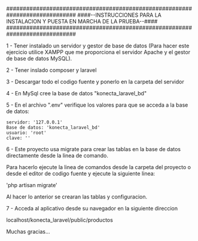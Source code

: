 #############################################################################
####--INSTRUCCIONES PARA LA INSTALACION Y PUESTA EN MARCHA DE LA PRUEBA--####
#############################################################################


1 - Tener instalado un servidor y gestor de base de datos (Para hacer este ejercicio 
    utilice XAMPP que me proporciona el servidor Apache y el gestor de base de datos
    MySQL).

2 - Tener inslado composer y laravel

3 - Descargar todo el codigo fuente y ponerlo en la carpeta del servidor

4 - En MySql cree la base de datos "konecta_laravel_bd"

5 - En el archivo ".env" verifique los valores para que se acceda a la base de datos:

    servidor: '127.0.0.1'
    Base de datos: 'konecta_laravel_bd'
    usuario: 'root'
    clave: ''

6 - Este proyecto usa migrate para crear las tablas en la base de datos directamente desde la linea de comando.

Para hacerlo ejecute la linea de comandos desde la carpeta del proyecto o desde el editor de codigo fuente y ejecute la siguiente linea:

'php artisan migrate'

Al hacer lo anterior se crearan las tablas y configuracion.

7 - Acceda al aplicativo desde su navegador en la siguiente direccion

localhost/konecta_laravel/public/productos



Muchas gracias...